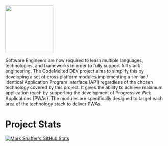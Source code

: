 <img src="https://codemelted.com/assets/images/logo-codemelted-developer.png" height="150px" />

Software Engineers are now required to learn multiple languages, technologies, and frameworks in order to fully support full stack engineering. The CodeMelted DEV project aims to simplify this by developing a set of cross platform modules implementing a similar / identical Application Program Interface (API) regardless of the chosen technology covered by this project. It gives the ability to achieve maximum application reach by supporting the development of Progressive Web Applications (PWAs). The modules are specifically designed to target each area of the technology stack to deliver PWAs.

# Project Stats

[![Mark Shaffer's GitHub Stats](https://github-readme-stats.vercel.app/api/top-langs?username=codemelted&hide=html,css,shell,batchfile,typescript&theme=algolia&show_icons=true)](https://github.com/codemelted)
